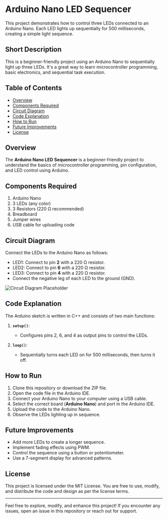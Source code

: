 # Arduino Nano LED Sequencer

This project demonstrates how to control three LEDs connected to an Arduino Nano. Each LED lights up sequentially for 500 milliseconds, creating a simple light sequence.

## Short Description

This is a beginner-friendly project using an Arduino Nano to sequentially light up three LEDs. It's a great way to learn microcontroller programming, basic electronics, and sequential task execution.

## Table of Contents

- [Overview](#overview)
- [Components Required](#components-required)
- [Circuit Diagram](#circuit-diagram)
- [Code Explanation](#code-explanation)
- [How to Run](#how-to-run)
- [Future Improvements](#future-improvements)
- [License](#license)

## Overview

The **Arduino Nano LED Sequencer** is a beginner-friendly project to understand the basics of microcontroller programming, pin configuration, and LED control using Arduino.

## Components Required

1. Arduino Nano
2. 3 LEDs (any color)
3. 3 Resistors (220 Ω recommended)
4. Breadboard
5. Jumper wires
6. USB cable for uploading code

## Circuit Diagram

Connect the LEDs to the Arduino Nano as follows:

- LED1: Connect to pin **2** with a 220 Ω resistor.
- LED2: Connect to pin **6** with a 220 Ω resistor.
- LED3: Connect to pin **4** with a 220 Ω resistor.
- Connect the negative leg of each LED to the ground (GND).

![Circuit Diagram Placeholder](https://via.placeholder.com/800x400.png?text=Add+Circuit+Diagram)

## Code Explanation

The Arduino sketch is written in C++ and consists of two main functions:

1. **`setup()`**:
   - Configures pins 2, 6, and 4 as output pins to control the LEDs.

2. **`loop()`**:
   - Sequentially turns each LED on for 500 milliseconds, then turns it off.


## How to Run

1. Clone this repository or download the ZIP file.
2. Open the code file in the Arduino IDE.
3. Connect your Arduino Nano to your computer using a USB cable.
4. Select the correct board (**Arduino Nano**) and port in the Arduino IDE.
5. Upload the code to the Arduino Nano.
6. Observe the LEDs lighting up in sequence.

## Future Improvements

- Add more LEDs to create a longer sequence.
- Implement fading effects using PWM.
- Control the sequence using a button or potentiometer.
- Use a 7-segment display for advanced patterns.

## License

This project is licensed under the MIT License. You are free to use, modify, and distribute the code and design as per the license terms.

---

Feel free to explore, modify, and enhance this project! If you encounter any issues, open an issue in this repository or reach out for support.

